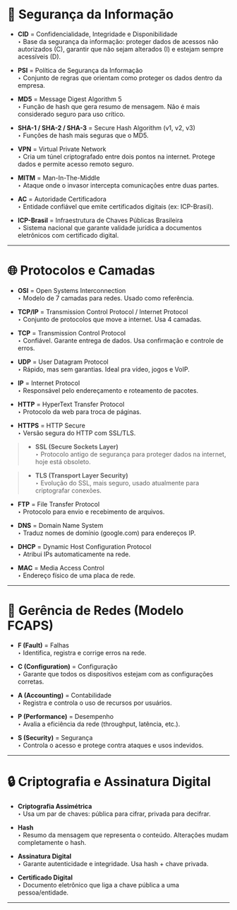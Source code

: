 # 🔐 Segurança da Informação

- **CID** = Confidencialidade, Integridade e Disponibilidade  
  ‣ Base da segurança da informação: proteger dados de acessos não autorizados (C), garantir que não sejam alterados (I) e estejam sempre acessíveis (D).

- **PSI** = Política de Segurança da Informação  
  ‣ Conjunto de regras que orientam como proteger os dados dentro da empresa.

- **MD5** = Message Digest Algorithm 5  
  ‣ Função de hash que gera resumo de mensagem. Não é mais considerado seguro para uso crítico.

- **SHA-1 / SHA-2 / SHA-3** = Secure Hash Algorithm (v1, v2, v3)  
  ‣ Funções de hash mais seguras que o MD5.

- **VPN** = Virtual Private Network  
  ‣ Cria um túnel criptografado entre dois pontos na internet. Protege dados e permite acesso remoto seguro.

- **MITM** = Man-In-The-Middle  
  ‣ Ataque onde o invasor intercepta comunicações entre duas partes.

- **AC** = Autoridade Certificadora  
  ‣ Entidade confiável que emite certificados digitais (ex: ICP-Brasil).

- **ICP-Brasil** = Infraestrutura de Chaves Públicas Brasileira  
  ‣ Sistema nacional que garante validade jurídica a documentos eletrônicos com certificado digital.

---

# 🌐 Protocolos e Camadas

- **OSI** = Open Systems Interconnection  
  ‣ Modelo de 7 camadas para redes. Usado como referência.

- **TCP/IP** = Transmission Control Protocol / Internet Protocol  
  ‣ Conjunto de protocolos que move a internet. Usa 4 camadas.

- **TCP** = Transmission Control Protocol  
  ‣ Confiável. Garante entrega de dados. Usa confirmação e controle de erros.

- **UDP** = User Datagram Protocol  
  ‣ Rápido, mas sem garantias. Ideal pra vídeo, jogos e VoIP.

- **IP** = Internet Protocol  
  ‣ Responsável pelo endereçamento e roteamento de pacotes.

- **HTTP** = HyperText Transfer Protocol  
  ‣ Protocolo da web para troca de páginas.

- **HTTPS** = HTTP Secure  
  ‣ Versão segura do HTTP com SSL/TLS.

> - **SSL (Secure Sockets Layer)**  
  ‣ Protocolo antigo de segurança para proteger dados na internet, hoje está obsoleto.

> - **TLS (Transport Layer Security)**  
  ‣ Evolução do SSL, mais seguro, usado atualmente para criptografar conexões.

- **FTP** = File Transfer Protocol  
  ‣ Protocolo para envio e recebimento de arquivos.

- **DNS** = Domain Name System  
  ‣ Traduz nomes de domínio (google.com) para endereços IP.

- **DHCP** = Dynamic Host Configuration Protocol  
  ‣ Atribui IPs automaticamente na rede.

- **MAC** = Media Access Control  
  ‣ Endereço físico de uma placa de rede.

---

# 🧰 Gerência de Redes (Modelo FCAPS)

- **F (Fault)** = Falhas  
  ‣ Identifica, registra e corrige erros na rede.

- **C (Configuration)** = Configuração  
  ‣ Garante que todos os dispositivos estejam com as configurações corretas.

- **A (Accounting)** = Contabilidade  
  ‣ Registra e controla o uso de recursos por usuários.

- **P (Performance)** = Desempenho  
  ‣ Avalia a eficiência da rede (throughput, latência, etc.).

- **S (Security)** = Segurança  
  ‣ Controla o acesso e protege contra ataques e usos indevidos.

---

# 🔒 Criptografia e Assinatura Digital

- **Criptografia Assimétrica**  
  ‣ Usa um par de chaves: pública para cifrar, privada para decifrar.

- **Hash**  
  ‣ Resumo da mensagem que representa o conteúdo. Alterações mudam completamente o hash.

- **Assinatura Digital**  
  ‣ Garante autenticidade e integridade. Usa hash + chave privada.

- **Certificado Digital**  
  ‣ Documento eletrônico que liga a chave pública a uma pessoa/entidade.

---